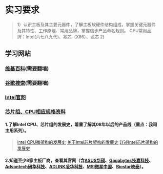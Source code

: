 # 实习要求

> 1）认识主板及其主要元器件，了解主板软硬件结构组成，掌握关键元器件及其特性、工作原理、常用品牌，掌握信步产品命名规则。
>CPU常用品牌：Intel(六七八九代)、兆芯（X86）、龙芯
> 2)

## 学习网站

### [维基百科](https://en.wikipedia.org)(需要翻墙)

### [谷歌搜索](www.google.com.hk)(需要翻墙)

### [Intel官网](https://www.intel.com)

### [芯片组、CPU相应规格资料](http://ark.intel.com)

#### 1.了解Intel CPU、芯片组的发展史，着重了解其08年以后的产品线（重点：我司主用系列）。

> [Intel CPU微架构的发展史](http://www.360doc.com/content/20/0218/07/31409419_892836849.shtml)
> [关于Intel芯片架构的发展史](https://www.cnblogs.com/szhb-5251/p/6669860.html)
> [详述Intel芯片架构的发展史](https://wenku.baidu.com/view/e465434b2b160b4e767fcf44.html)




#### 2.知道至少8家主板厂商，查看其官网（含<a href="www.asus.com.cn">ASUS华硕</a>、<a href ="https://www.gigabyte.cn/">Gagabytes技嘉科技</a>、<a href="https://www.advantech.com.cn/">Advantech研华科技</a>、<a href="https://www.adlinktech.com/cn/">ADLINK凌华科技</a>、<a href="https://cn.msi.com/">MSI微星中国</a>、<a href="http://www.biostar.com.cn/app/en-us/">Biostar映泰</a>）。
